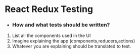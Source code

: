 # React Redux Testing

* ### How and what tests should be written?
1. List all the components used in the UI
2. Imagine explaining the app (components,reducers,actions)
3. Whatever you are explaining should be translated to test.

